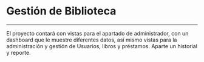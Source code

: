 # Gestión de Biblioteca 

----------------------------
El proyecto contará con vistas para el apartado de administrador, con un dashboard que le muestre diferentes datos, así mismo vistas para la administración y gestión de Usuarios, libros y préstamos. Aparte un historial y reporte.
